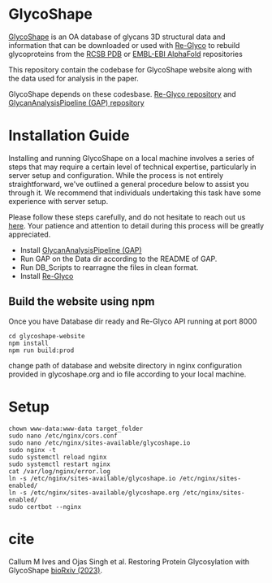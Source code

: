 # GlycoShape

[GlycoShape](https://glycoshape.org) is an OA database of glycans 3D structural data and information that can be downloaded or used with [Re-Glyco](https://glycoshape.org/reglyco) to rebuild glycoproteins from the [RCSB PDB](https://www.rcsb.org/) or [EMBL-EBI AlphaFold](https://alphafold.ebi.ac.uk) repositories

This repository contain the codebase for GlycoShape website along with the data used for analysis in the paper.


GlycoShape depends on these codesbase.
[Re-Glyco repository](https://github.com/Ojas-Singh/Re-Glyco)  and 
[GlycanAnalysisPipeline (GAP) repository](https://github.com/Ojas-Singh/GlycanAnalysisPipeline)

# Installation Guide



Installing and running GlycoShape on a local machine involves a series of steps that may require a certain level of technical expertise, particularly in server setup and configuration. While the process is not entirely straightforward, we've outlined a general procedure below to assist you through it. We recommend that individuals undertaking this task have some experience with server setup. 

Please follow these steps carefully, and do not hesitate to reach out us [here](mailto:ojas.singh.2023@mumail.ie). Your patience and attention to detail during this process will be greatly appreciated. 


- Install [GlycanAnalysisPipeline (GAP)](https://github.com/Ojas-Singh/GlycanAnalysisPipeline)
- Run GAP on the Data dir according to the README of GAP.
- Run DB_Scripts to rearragne the files in clean format.
- Install [Re-Glyco ](https://github.com/Ojas-Singh/Re-Glyco) 
 


## Build the website using npm

Once you have Database dir ready and Re-Glyco API running at port 8000

```
cd glycoshape-website
npm install
npm run build:prod
```

change path of database and website directory in nginx configuration provided in glycoshape.org and io file according to your local machine.

# Setup

```
chown www-data:www-data target_folder
sudo nano /etc/nginx/cors.conf
sudo nano /etc/nginx/sites-available/glycoshape.io
sudo nginx -t
sudo systemctl reload nginx
sudo systemctl restart nginx
cat /var/log/nginx/error.log
ln -s /etc/nginx/sites-available/glycoshape.io /etc/nginx/sites-enabled/
ln -s /etc/nginx/sites-available/glycoshape.org /etc/nginx/sites-enabled/
sudo certbot --nginx

```



# cite 

Callum M Ives and Ojas Singh et al. Restoring Protein Glycosylation with GlycoShape [bioRxiv (2023)](https://www.biorxiv.org/content/10.1101/2023.12.11.571101v1.full).
